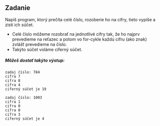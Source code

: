 ## Zadanie
Napíš program, ktorý prečíta celé číslo, rozoberie ho na cifry, tieto vypíše a zistí ich súčet. 
- Celé číslo môžeme rozobrať na jednotlivé cifry tak, že ho najprv prevedieme na reťazec a potom vo for-cykle každú cifru (ako znak) zvlášť prevedieme na číslo. 
- Takýto súčet voláme ciferný súčet. 

##### Môžeš dostať takýto výstup:
```
zadaj číslo: 784
cifra 7
cifra 8
cifra 4
ciferný súčet je 19

zadaj číslo: 1003
cifra 1
cifra 0
cifra 0
cifra 3
ciferný súčet je 4
```